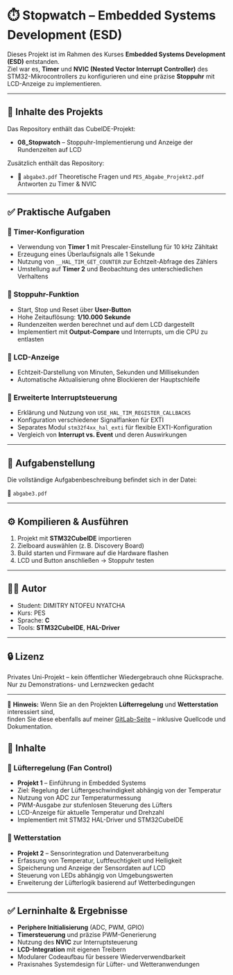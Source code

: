 # ⏱️ Stopwatch – Embedded Systems Development (ESD)

Dieses Projekt ist im Rahmen des Kurses **Embedded Systems Development (ESD)** entstanden.  
Ziel war es, **Timer** und **NVIC (Nested Vector Interrupt Controller)** des STM32-Mikrocontrollers zu konfigurieren und eine präzise **Stoppuhr** mit LCD-Anzeige zu implementieren.

---

## 📂 Inhalte des Projekts

Das Repository enthält das CubeIDE-Projekt:

- **08_Stopwatch** – Stoppuhr-Implementierung  und Anzeige der Rundenzeiten auf LCD

Zusätzlich enthält das Repository:

- 📄 `abgabe3.pdf` Theoretische Fragen und `PES_Abgabe_Projekt2.pdf` Antworten zu Timer & NVIC  

---

## ✅ Praktische Aufgaben

### 🔹 Timer-Konfiguration
- Verwendung von **Timer 1** mit Prescaler-Einstellung für 10 kHz Zähltakt  
- Erzeugung eines Überlaufsignals alle 1 Sekunde  
- Nutzung von `__HAL_TIM_GET_COUNTER` zur Echtzeit-Abfrage des Zählers  
- Umstellung auf **Timer 2** und Beobachtung des unterschiedlichen Verhaltens

### 🔹 Stoppuhr-Funktion
- Start, Stop und Reset über **User-Button**   
- Hohe Zeitauflösung: **1/10.000 Sekunde**  
- Rundenzeiten werden berechnet und auf dem LCD dargestellt  
- Implementiert mit **Output-Compare** und Interrupts, um die CPU zu entlasten  

### 🔹 LCD-Anzeige
- Echtzeit-Darstellung von Minuten, Sekunden und Millisekunden  
- Automatische Aktualisierung ohne Blockieren der Hauptschleife  

### 🔹 Erweiterte Interruptsteuerung
- Erklärung und Nutzung von `USE_HAL_TIM_REGISTER_CALLBACKS`  
- Konfiguration verschiedener Signalflanken für EXTI  
- Separates Modul `stm32f4xx_hal_exti` für flexible EXTI-Konfiguration  
- Vergleich von **Interrupt vs. Event** und deren Auswirkungen  

---

## 📄 Aufgabenstellung

Die vollständige Aufgabenbeschreibung befindet sich in der Datei:

📎 `abgabe3.pdf`

---

## ⚙️ Kompilieren & Ausführen

1. Projekt mit **STM32CubeIDE** importieren  
2. Zielboard auswählen (z. B. Discovery Board)  
3. Build starten und Firmware auf die Hardware flashen  
4. LCD und Button anschließen → Stoppuhr testen  

---

## 🧑‍💻 Autor

- Student: DIMITRY NTOFEU NYATCHA
- Kurs: PES 
- Sprache: **C**  
- Tools: **STM32CubeIDE**, **HAL-Driver**

---

## 🔒 Lizenz

Privates Uni-Projekt – kein öffentlicher Wiedergebrauch ohne Rücksprache.  
Nur zu Demonstrations- und Lernzwecken gedacht

---

📎 **Hinweis:** Wenn Sie an den Projekten **Lüfterregelung** und **Wetterstation** interessiert sind,  
finden Sie diese ebenfalls auf meiner [GitLab-Seite](https://git.thm.de/institut-f-r-technik-und-informatik/master-masterseminar/praktikum-eingebettete-systeme/studentischer-code/SoSe-25/) – inklusive Quellcode und Dokumentation.


## 📂 Inhalte

### 🔹 Lüfterregelung (Fan Control)

- **Projekt 1** – Einführung in Embedded Systems  
- Ziel: Regelung der Lüftergeschwindigkeit abhängig von der Temperatur  
- Nutzung von ADC zur Temperaturmessung  
- PWM-Ausgabe zur stufenlosen Steuerung des Lüfters  
- LCD-Anzeige für aktuelle Temperatur und Drehzahl  
- Implementiert mit STM32 HAL-Driver und STM32CubeIDE  

### 🔹 Wetterstation

- **Projekt 2** – Sensorintegration und Datenverarbeitung  
- Erfassung von Temperatur, Luftfeuchtigkeit und Helligkeit  
- Speicherung und Anzeige der Sensordaten auf LCD  
- Steuerung von LEDs abhängig von Umgebungswerten  
- Erweiterung der Lüfterlogik basierend auf Wetterbedingungen  

---

## ✅ Lerninhalte & Ergebnisse

- **Periphere Initialisierung** (ADC, PWM, GPIO)  
- **Timersteuerung** und präzise PWM-Generierung  
- Nutzung des **NVIC** zur Interruptsteuerung  
- **LCD-Integration** mit eigenen Treibern  
- Modularer Codeaufbau für bessere Wiederverwendbarkeit  
- Praxisnahes Systemdesign für Lüfter- und Wetteranwendungen  
